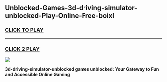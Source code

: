 
## Unblocked-Games-3d-driving-simulator-unblocked-Play-Online-Free-boixl
<h3>
<a href="https://premium76.site?title=3d-driving-simulator-unblocked&ref=26A">CLICK TO PLAY</a></h3>
<hr>

<h3>
<a href="https://premium76.site?title=3d-driving-simulator-unblocked&ref=26A">CLICK 2 PLAY</a>
  
</h3>

<a href="https://premium76.site?title=3d-driving-simulator-unblocked&ref=26A"><img src="https://clearcache.store/games.png"></a>


**3d-driving-simulator-unblocked games unblocked: Your Gateway to Fun and Accessible Online Gaming**

